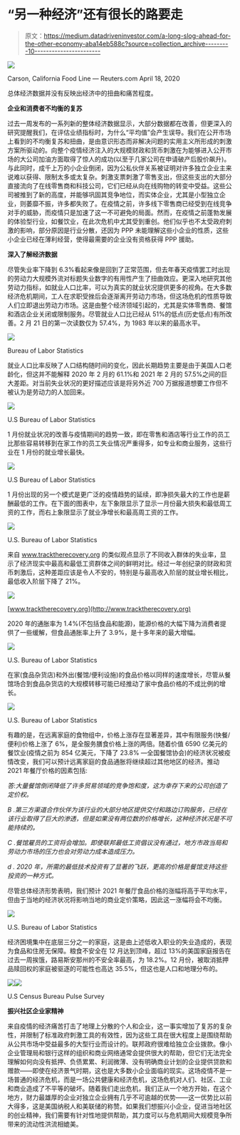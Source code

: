 # “另一种经济”还有很长的路要走

> 原文：<https://medium.datadriveninvestor.com/a-long-slog-ahead-for-the-other-economy-aba14eb588c?source=collection_archive---------10----------------------->

![](img/c79efc5e239b6b4b635e3e7265ee3c4f.png)

Carson, California Food Line — Reuters.com April 18, 2020

总体经济数据并没有反映出经济中的扭曲和痛苦程度。

**企业和消费者不均衡的复苏**

过去一周发布的一系列新的整体经济数据显示，大部分数据都在改善，但更深入的研究提醒我们，在评估业绩指标时，为什么“平均值”会产生误导。我们在公开市场上看到的不均衡复苏和扭曲，是由意识形态而非解决问题的实用主义所形成的刺激方案所驱动的。向整个疫情经济注入的大规模财政和货币刺激在为能够进入公开市场的大公司加油方面取得了惊人的成功(以至于几家公司在申请破产后股价飙升)。与此同时，成千上万的小企业倒闭，因为公私伙伴关系被证明对许多独立企业主来说难以获得、限制太多或太复杂。刺激支票刺激了零售支出，但这些支出的大部分直接流向了在线零售商和科技公司，它们已经从向在线购物的转变中受益。这些公司被推到了新的高度，并能够巩固其竞争地位，而实体企业，尤其是小型独立企业，则萎靡不振，许多都失败了。在疫情之前，许多线下零售商已经受到在线竞争对手的威胁，而疫情只是加速了这一不可避免的局面。然而，在疫情之前蓬勃发展的体验型行业，如餐饮业，在此次危机中尤其受到重创。他们似乎也不太受政府刺激的影响，部分原因是行业分散，还因为 PPP 未能理解这些小企业的性质，这些小企业已经在薄利经营，使得最需要的企业没有资格获得 PPP 援助。

**深入了解经济数据**

尽管失业率下降到 6.3%看起来像是回到了正常范围，但去年春天疫情罢工时出现的劳动力大规模外流对标题失业数字的有用性产生了扭曲效应。更深入地研究其他劳动力指标，如就业人口比率，可以为真实的就业状况提供更多的视角。在大多数经济危机期间，工人在求职受挫后会逐渐离开劳动力市场，但这场危机的性质导致人们立即退出劳动力市场。这是由整个经济领域引起的，尤其是实体零售商、餐馆和酒店企业关闭或限制服务。尽管就业人口比已经从 51%的低点(历史低点)有所改善。2 月 21 日的第一次读数仅为 57.4%，为 1983 年以来的最高水平。

![](img/bd55b777c3fba5006372c1bbd35e0861.png)

Bureau of Labor Statistics

就业人口比率反映了人口结构随时间的变化，因此长期趋势主要是由于美国人口老龄化，但这并不能解释 2020 年 2 月的 61.1%和 2021 年 2 月的 57.5%之间的巨大差距。对当前失业状况的更好描述应该是将另外近 700 万据报道想要工作但不被认为是劳动力的人加回来。

![](img/63d661389c932adac2735287a695e9e0.png)

U.S Bureau of Labor Statistics

1 月份就业状况的改善与疫情期间的趋势一致，即在零售和酒店等行业工作的员工比那些容易转移到在家工作的员工失业情况严重得多，如专业和商业服务，这些行业在 1 月份的就业增长最快。

![](img/0e43d4ca8e3c00e19647096f16f712a6.png)

U.S Bureau of Labor Statistics

1 月份出现的另一个模式是更广泛的疫情趋势的延续，即净损失最大的工作也是薪酬最低的工作。在下面的图表中，左下象限显示了显示一月份最大损失和最低周工资的工作，而右上象限显示了就业净增长和最高周工资的工作。

![](img/49715db3dcc9c112a09c53d57ee80a16.png)

U.S. Bureau of Labor Statistics

来自 www.tracktherecovery.org 的类似观点显示了不同收入群体的失业率，显示了经济现实中最高和最低工资群体之间的鲜明对比。经过一年创纪录的财政和货币刺激后，这种差距应该是令人不安的，特别是与最高收入阶层的就业增长相比，最低收入阶层下降了 21%。

![](img/cdcc5d8db0acf998940ce90654729435.png)

[www.tracktherecovery.org](http://www.tracktherecovery.org)

2020 年的通胀率为 1.4%(不包括食品和能源)，能源价格的大幅下降为消费者提供了一些缓解，但食品通胀率上升了 3.9%，是十多年来的最大增幅。

![](img/886ccc4873c7b9a7aaaf4a7d41cfb326.png)

U.S. Bureau of Labor Statistics

在家(食品杂货店)和外出(餐馆/便利设施)的食品价格以同样的速度增长，尽管从餐馆场合到食品杂货店的大规模转移可能已经推动了家中食品价格的不成比例的增长。

![](img/5715a7f0e555f3cc53479f8f15f9ec44.png)

U.S. Bureau of Labor Statistics

有趣的是，在远离家庭的食物组中，价格上涨存在显著差异，其中有限服务(快餐/便利)价格上涨了 6%，是全服务膳食价格上涨的两倍。随着价值 6590 亿美元的餐饮业(疫情之前为 854 亿美元，下降了 23.8% —全国餐馆协会)的经济状况被疫情改变，我们可以预计远离家庭的食品通胀将继续超过其他地区的经济。推动 2021 年餐厅价格的因素包括:

*答:大量餐馆倒闭降低了许多贸易领域的竞争饱和度，这为幸存下来的公司创造了定价权。*

*B .第三方渠道合作伙伴为该行业的大部分地区提供交付和路边订购服务，已经在该行业取得了巨大的渗透，但是如果没有两位数的价格增长，这种经济状况是不可能持续的。*

*C .餐馆雇员的工资将会增加。即使联邦最低工资倡议没有通过，地方市政当局和劳动力市场的压力也会对劳动力成本造成压力。*

*d . 2020 年，所需的最低技术投资有了显著的飞跃，更高的价格是餐馆支持这些投资的一种方式。*

尽管总体经济形势表明，我们预计 2021 年餐厅食品价格的涨幅将高于平均水平，但由于当地的经济状况将影响当地的商业定价策略，因此这一涨幅将会不均衡。

![](img/b05bc3d2364e2d20af410fcbc96f4973.png)

U.S. Bureau of Labor Statistics

经济困境集中在底层三分之一的家庭，这是由上述低收入职业的失业造成的，表现为食品和住房无保障。粮食不安全在 12 月达到顶峰，超过 13%的美国家庭报告在过去一周挨饿，路易斯安那州的不安全率最高，为 18.2%。12 月份，被取消抵押品赎回权的家庭被驱逐的可能性也高达 35.5%，但这也是人口和地理分布的。

![](img/c03a75adcbb37c06d5b94c79dd5b6570.png)![](img/95794e29a053b3e9cc471dccc9632d7c.png)

U.S Census Bureau Pulse Survey

**振兴社区企业家精神**

来自疫情的经济痛苦打击了地理上分散的个人和企业，这一事实增加了复苏的复杂性，并限制了标准政府刺激工具的有效性，因为这些工具在很大程度上是围绕帮助从公共市场中受益最多的大型行业而设计的。联邦政府很难给独立企业拨款。像小企业管理局和银行这样的组织和商业网络通常会提供很大的帮助，但它们无法完全理解如何向没有抵押、负债累累、利润微薄、没有明确商业计划的企业提供贷款和赠款——即使在经济景气时期，这也是大多数小企业面临的现实。这场疫情不是一场普通的经济危机，而是一场公共健康和经济危机，这场危机对人们、社区、工业和商业造成了不平等的破坏。随着我们走出危机，我们正从一个地方开始，在这个地方，财力最雄厚的企业对独立企业拥有几乎不可逾越的优势——这一优势比以前大得多，这是美国纳税人和美联储的称赞。如果我们想振兴小企业，促进当地社区的创业精神，我们需要有针对性地提供帮助，其力度可以与危机期间大规模竞争所带来的流动性洪流相媲美。